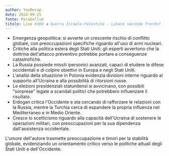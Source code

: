 ```yaml
---
author: YouRecap
date: 2024-09-25
fonte: Parabellum
titolo: Live #360 ⁍ Guerra Israele-Palestina - Libano secondo fronte? - con: M. Indelicato & F. Petronella
---
```


- Emergenza geopolitica: si avverte un crescente rischio di conflitto globale, con preoccupazioni specifiche riguardo all'uso di armi nucleari.
- Critiche alla politica estera degli Stati Uniti: gli esperti avvertono che la dottrina dell'attacco preventivo potrebbe portare a conseguenze catastrofiche.
- La Russia possiede missili ipersonici avanzati, capaci di eludere le difese occidentali e di colpire obiettivi in Europa e negli Stati Uniti.
- L'analisi della situazione in Polonia evidenzia divisioni interne riguardo al supporto all'Ucraina e alla possibilità di ritorsioni russe.
- Le elezioni presidenziali statunitensi si avvicinano, con possibili "sorprese" legate a scandali politici che potrebbero influenzare il risultato.
- Erdogan critica l'Occidente e sta cercando di rafforzare le relazioni con la Russia, mentre la Turchia cerca di espandere la propria influenza nel Mediterraneo e in Medio Oriente.
- Cresce lo scetticismo riguardo alla capacità dell'Ucraina di sostenere le operazioni militari, con preoccupazioni per la sua dipendenza dall'assistenza occidentale.

L'umore dell'autore trasmette preoccupazione e timori per la stabilità globale, evidenziando un orientamento critico verso le politiche attuali degli Stati Uniti e dell'Occidente.
